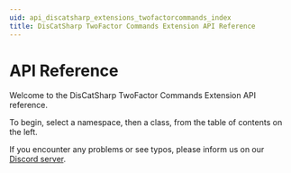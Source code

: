 ```yaml
---
uid: api_discatsharp_extensions_twofactorcommands_index
title: DisCatSharp TwoFactor Commands Extension API Reference
---
```


# API Reference

Welcome to the DisCatSharp TwoFactor Commands Extension API reference.

To begin, select a namespace, then a class, from the table of contents on the left.

If you encounter any problems or see typos, please inform us on our [Discord server](https://discord.gg/Uk7sggRBTm).
